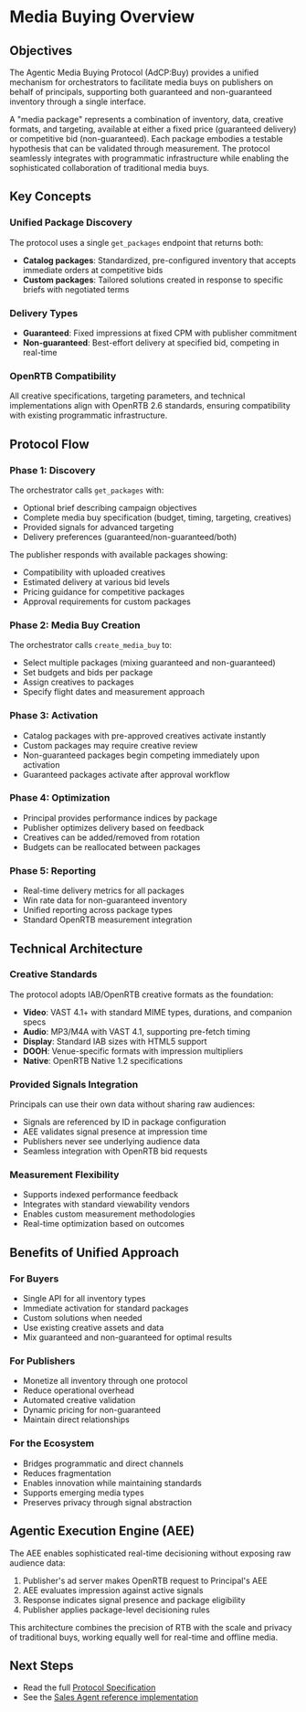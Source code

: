 # Media Buying Overview

## Objectives

The Agentic Media Buying Protocol (AdCP:Buy) provides a unified mechanism for orchestrators to facilitate media buys on publishers on behalf of principals, supporting both guaranteed and non-guaranteed inventory through a single interface.

A "media package" represents a combination of inventory, data, creative formats, and targeting, available at either a fixed price (guaranteed delivery) or competitive bid (non-guaranteed). Each package embodies a testable hypothesis that can be validated through measurement. The protocol seamlessly integrates with programmatic infrastructure while enabling the sophisticated collaboration of traditional media buys.

## Key Concepts

### Unified Package Discovery
The protocol uses a single `get_packages` endpoint that returns both:
- **Catalog packages**: Standardized, pre-configured inventory that accepts immediate orders at competitive bids
- **Custom packages**: Tailored solutions created in response to specific briefs with negotiated terms

### Delivery Types
- **Guaranteed**: Fixed impressions at fixed CPM with publisher commitment
- **Non-guaranteed**: Best-effort delivery at specified bid, competing in real-time

### OpenRTB Compatibility
All creative specifications, targeting parameters, and technical implementations align with OpenRTB 2.6 standards, ensuring compatibility with existing programmatic infrastructure.

## Protocol Flow

### Phase 1: Discovery
The orchestrator calls `get_packages` with:
- Optional brief describing campaign objectives
- Complete media buy specification (budget, timing, targeting, creatives)
- Provided signals for advanced targeting
- Delivery preferences (guaranteed/non-guaranteed/both)

The publisher responds with available packages showing:
- Compatibility with uploaded creatives
- Estimated delivery at various bid levels
- Pricing guidance for competitive packages
- Approval requirements for custom packages

### Phase 2: Media Buy Creation
The orchestrator calls `create_media_buy` to:
- Select multiple packages (mixing guaranteed and non-guaranteed)
- Set budgets and bids per package
- Assign creatives to packages
- Specify flight dates and measurement approach

### Phase 3: Activation
- Catalog packages with pre-approved creatives activate instantly
- Custom packages may require creative review
- Non-guaranteed packages begin competing immediately upon activation
- Guaranteed packages activate after approval workflow

### Phase 4: Optimization
- Principal provides performance indices by package
- Publisher optimizes delivery based on feedback
- Creatives can be added/removed from rotation
- Budgets can be reallocated between packages

### Phase 5: Reporting
- Real-time delivery metrics for all packages
- Win rate data for non-guaranteed inventory
- Unified reporting across package types
- Standard OpenRTB measurement integration

## Technical Architecture

### Creative Standards
The protocol adopts IAB/OpenRTB creative formats as the foundation:
- **Video**: VAST 4.1+ with standard MIME types, durations, and companion specs
- **Audio**: MP3/M4A with VAST 4.1, supporting pre-fetch timing
- **Display**: Standard IAB sizes with HTML5 support
- **DOOH**: Venue-specific formats with impression multipliers
- **Native**: OpenRTB Native 1.2 specifications

### Provided Signals Integration
Principals can use their own data without sharing raw audiences:
- Signals are referenced by ID in package configuration
- AEE validates signal presence at impression time
- Publishers never see underlying audience data
- Seamless integration with OpenRTB bid requests

### Measurement Flexibility
- Supports indexed performance feedback
- Integrates with standard viewability vendors
- Enables custom measurement methodologies
- Real-time optimization based on outcomes

## Benefits of Unified Approach

### For Buyers
- Single API for all inventory types
- Immediate activation for standard packages
- Custom solutions when needed
- Use existing creative assets and data
- Mix guaranteed and non-guaranteed for optimal results

### For Publishers
- Monetize all inventory through one protocol
- Reduce operational overhead
- Automated creative validation
- Dynamic pricing for non-guaranteed
- Maintain direct relationships

### For the Ecosystem
- Bridges programmatic and direct channels
- Reduces fragmentation
- Enables innovation while maintaining standards
- Supports emerging media types
- Preserves privacy through signal abstraction

## Agentic Execution Engine (AEE)

The AEE enables sophisticated real-time decisioning without exposing raw audience data:

1. Publisher's ad server makes OpenRTB request to Principal's AEE
2. AEE evaluates impression against active signals
3. Response indicates signal presence and package eligibility
4. Publisher applies package-level decisioning rules

This architecture combines the precision of RTB with the scale and privacy of traditional buys, working equally well for real-time and offline media.

## Next Steps

- Read the full [Protocol Specification](./specification)
- See the [Sales Agent reference implementation](https://github.com/adcontextprotocol/salesagent)